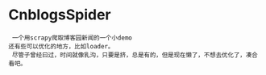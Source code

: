 # CnblogsSpider
```
 一个用scrapy爬取博客园新闻的一个小demo
还有些可以优化的地方，比如loader。
 尽管子曾经曰过，时间就像乳沟，只要是挤，总是有的，但是现在懒了，不想去优化了，凑合看吧。
```

